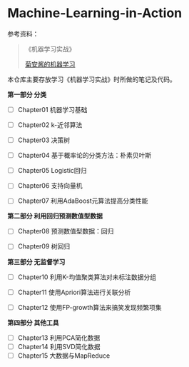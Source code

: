 # Machine-Learning-in-Action

参考资料：

> 《机器学习实战》
>
> [菊安酱的机器学习](https://www.bilibili.com/video/av35390140/)



本仓库主要存放学习《机器学习实战》时所做的笔记及代码。



**第一部分 分类**

* [ ] Chapter01 机器学习基础
* [ ] Chapter02 k-近邻算法
* [ ] Chapter03 决策树
* [ ] Chapter04 基于概率论的分类方法：朴素贝叶斯
* [ ] Chapter05 Logistic回归
* [ ] Chapter06 支持向量机
* [ ] Chapter07 利用AdaBoost元算法提高分类性能



**第二部分 利用回归预测数值型数据**

* [ ] Chapter08 预测数值型数据：回归
* [ ] Chapter09 树回归



**第三部分 无监督学习**

* [ ] Chapter10 利用K-均值聚类算法对未标注数据分组
* [ ] Chapter11 使用Apriori算法进行关联分析
* [ ] Chapter12 使用FP-growth算法来搞笑发现频繁项集



**第四部分 其他工具**

* [ ] Chapter13 利用PCA简化数据
* [ ] Chapter14 利用SVD简化数据
* [ ] Chapter15 大数据与MapReduce